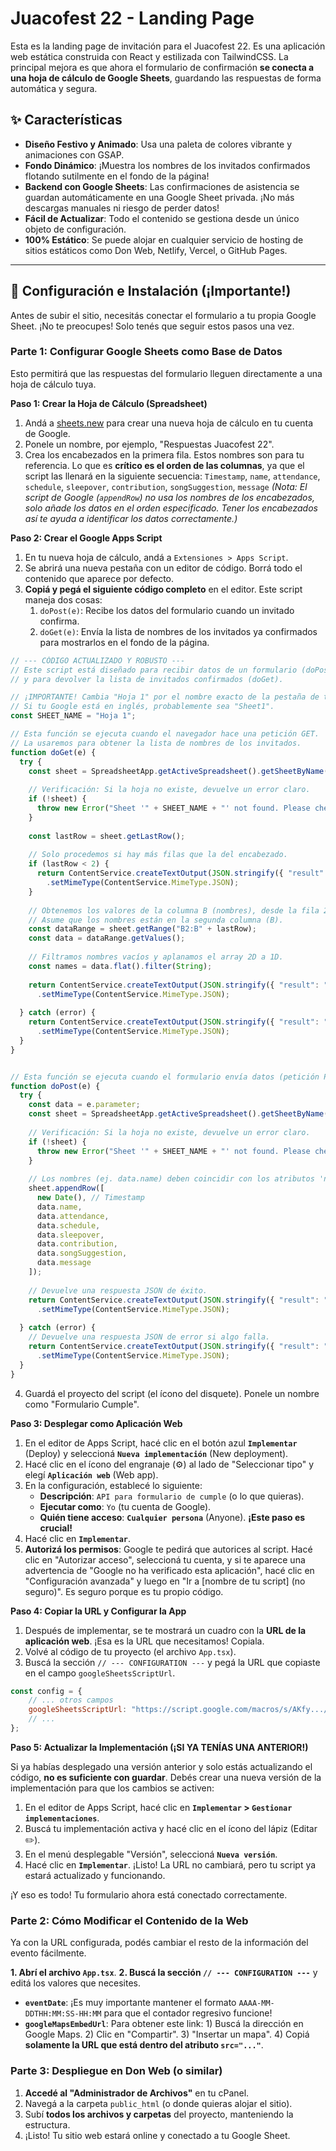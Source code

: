 # Juacofest 22 - Landing Page

Esta es la landing page de invitación para el Juacofest 22. Es una aplicación web estática construida con React y estilizada con TailwindCSS. La principal mejora es que ahora el formulario de confirmación **se conecta a una hoja de cálculo de Google Sheets**, guardando las respuestas de forma automática y segura.

## ✨ Características

- **Diseño Festivo y Animado**: Usa una paleta de colores vibrante y animaciones con GSAP.
- **Fondo Dinámico**: ¡Muestra los nombres de los invitados confirmados flotando sutilmente en el fondo de la página!
- **Backend con Google Sheets**: Las confirmaciones de asistencia se guardan automáticamente en una Google Sheet privada. ¡No más descargas manuales ni riesgo de perder datos!
- **Fácil de Actualizar**: Todo el contenido se gestiona desde un único objeto de configuración.
- **100% Estático**: Se puede alojar en cualquier servicio de hosting de sitios estáticos como Don Web, Netlify, Vercel, o GitHub Pages.

---

## 🔧 Configuración e Instalación (¡Importante!)

Antes de subir el sitio, necesitás conectar el formulario a tu propia Google Sheet. ¡No te preocupes! Solo tenés que seguir estos pasos una vez.

### Parte 1: Configurar Google Sheets como Base de Datos

Esto permitirá que las respuestas del formulario lleguen directamente a una hoja de cálculo tuya.

**Paso 1: Crear la Hoja de Cálculo (Spreadsheet)**
1.  Andá a [sheets.new](https://sheets.new) para crear una nueva hoja de cálculo en tu cuenta de Google.
2.  Ponele un nombre, por ejemplo, "Respuestas Juacofest 22".
3.  Crea los encabezados en la primera fila. Estos nombres son para tu referencia. Lo que es **crítico es el orden de las columnas**, ya que el script las llenará en la siguiente secuencia:
    `Timestamp`, `name`, `attendance`, `schedule`, `sleepover`, `contribution`, `songSuggestion`, `message`
    *(Nota: El script de Google (`appendRow`) no usa los nombres de los encabezados, solo añade los datos en el orden especificado. Tener los encabezados así te ayuda a identificar los datos correctamente.)*

**Paso 2: Crear el Google Apps Script**
1.  En tu nueva hoja de cálculo, andá a `Extensiones > Apps Script`.
2.  Se abrirá una nueva pestaña con un editor de código. Borrá todo el contenido que aparece por defecto.
3.  **Copiá y pegá el siguiente código completo** en el editor. Este script maneja dos cosas:
    1. `doPost(e)`: Recibe los datos del formulario cuando un invitado confirma.
    2. `doGet(e)`: Envía la lista de nombres de los invitados ya confirmados para mostrarlos en el fondo de la página.

```javascript
// --- CÓDIGO ACTUALIZADO Y ROBUSTO ---
// Este script está diseñado para recibir datos de un formulario (doPost)
// y para devolver la lista de invitados confirmados (doGet).

// ¡IMPORTANTE! Cambia "Hoja 1" por el nombre exacto de la pestaña de tu Google Sheet.
// Si tu Google está en inglés, probablemente sea "Sheet1".
const SHEET_NAME = "Hoja 1"; 

// Esta función se ejecuta cuando el navegador hace una petición GET.
// La usaremos para obtener la lista de nombres de los invitados.
function doGet(e) {
  try {
    const sheet = SpreadsheetApp.getActiveSpreadsheet().getSheetByName(SHEET_NAME);
    
    // Verificación: Si la hoja no existe, devuelve un error claro.
    if (!sheet) {
      throw new Error("Sheet '" + SHEET_NAME + "' not found. Please check the SHEET_NAME variable in the script.");
    }
    
    const lastRow = sheet.getLastRow();
    
    // Solo procedemos si hay más filas que la del encabezado.
    if (lastRow < 2) {
      return ContentService.createTextOutput(JSON.stringify({ "result": "success", "data": [] }))
        .setMimeType(ContentService.MimeType.JSON);
    }
    
    // Obtenemos los valores de la columna B (nombres), desde la fila 2 hasta el final.
    // Asume que los nombres están en la segunda columna (B).
    const dataRange = sheet.getRange("B2:B" + lastRow); 
    const data = dataRange.getValues();
    
    // Filtramos nombres vacíos y aplanamos el array 2D a 1D.
    const names = data.flat().filter(String);
    
    return ContentService.createTextOutput(JSON.stringify({ "result": "success", "data": names }))
      .setMimeType(ContentService.MimeType.JSON);
      
  } catch (error) {
    return ContentService.createTextOutput(JSON.stringify({ "result": "error", "error": error.toString() }))
      .setMimeType(ContentService.MimeType.JSON);
  }
}


// Esta función se ejecuta cuando el formulario envía datos (petición POST).
function doPost(e) {
  try {
    const data = e.parameter;
    const sheet = SpreadsheetApp.getActiveSpreadsheet().getSheetByName(SHEET_NAME);
    
    // Verificación: Si la hoja no existe, devuelve un error claro.
    if (!sheet) {
      throw new Error("Sheet '" + SHEET_NAME + "' not found. Please check the SHEET_NAME variable in the script.");
    }
    
    // Los nombres (ej. data.name) deben coincidir con los atributos 'name' de tus campos de formulario.
    sheet.appendRow([
      new Date(), // Timestamp
      data.name,
      data.attendance,
      data.schedule,
      data.sleepover,
      data.contribution,
      data.songSuggestion,
      data.message
    ]);
    
    // Devuelve una respuesta JSON de éxito.
    return ContentService.createTextOutput(JSON.stringify({ "result": "success" }))
      .setMimeType(ContentService.MimeType.JSON);
      
  } catch (error) {
    // Devuelve una respuesta JSON de error si algo falla.
    return ContentService.createTextOutput(JSON.stringify({ "result": "error", "error": error.toString() }))
      .setMimeType(ContentService.MimeType.JSON);
  }
}
```

4.  Guardá el proyecto del script (el ícono del disquete). Ponele un nombre como "Formulario Cumple".

**Paso 3: Desplegar como Aplicación Web**
1.  En el editor de Apps Script, hacé clic en el botón azul **`Implementar`** (Deploy) y seleccioná **`Nueva implementación`** (New deployment).
2.  Hacé clic en el ícono del engranaje (⚙️) al lado de "Seleccionar tipo" y elegí **`Aplicación web`** (Web app).
3.  En la configuración, establecé lo siguiente:
    *   **Descripción**: `API para formulario de cumple` (o lo que quieras).
    *   **Ejecutar como**: `Yo` (tu cuenta de Google).
    *   **Quién tiene acceso**: **`Cualquier persona`** (Anyone). **¡Este paso es crucial!**
4.  Hacé clic en **`Implementar`**.
5.  **Autorizá los permisos**: Google te pedirá que autorices al script. Hacé clic en "Autorizar acceso", seleccioná tu cuenta, y si te aparece una advertencia de "Google no ha verificado esta aplicación", hacé clic en "Configuración avanzada" y luego en "Ir a [nombre de tu script] (no seguro)". Es seguro porque es tu propio código.

**Paso 4: Copiar la URL y Configurar la App**
1.  Después de implementar, se te mostrará un cuadro con la **URL de la aplicación web**. ¡Esa es la URL que necesitamos! Copiala.
2.  Volvé al código de tu proyecto (el archivo `App.tsx`).
3.  Buscá la sección `// --- CONFIGURATION ---` y pegá la URL que copiaste en el campo `googleSheetsScriptUrl`.

```javascript
const config = {
    // ... otros campos
    googleSheetsScriptUrl: "https://script.google.com/macros/s/AKfy.../exec", // <-- ACÁ VA TU URL
    // ...
};
```
**Paso 5: Actualizar la Implementación (¡SI YA TENÍAS UNA ANTERIOR!)**

Si ya habías desplegado una versión anterior y solo estás actualizando el código, **no es suficiente con guardar**. Debés crear una nueva versión de la implementación para que los cambios se activen:

1.  En el editor de Apps Script, hacé clic en **`Implementar` > `Gestionar implementaciones`**.
2.  Buscá tu implementación activa y hacé clic en el ícono del lápiz (Editar ✏️).
3.  En el menú desplegable "Versión", seleccioná **`Nueva versión`**.
4.  Hacé clic en **`Implementar`**. ¡Listo! La URL no cambiará, pero tu script ya estará actualizado y funcionando.

¡Y eso es todo! Tu formulario ahora está conectado correctamente.

### Parte 2: Cómo Modificar el Contenido de la Web

Ya con la URL configurada, podés cambiar el resto de la información del evento fácilmente.

**1. Abrí el archivo `App.tsx`**.
**2. Buscá la sección `// --- CONFIGURATION ---`** y editá los valores que necesites.
- **`eventDate`**: ¡Es muy importante mantener el formato `AAAA-MM-DDTHH:MM:SS-HH:MM` para que el contador regresivo funcione!
- **`googleMapsEmbedUrl`**: Para obtener este link: 1) Buscá la dirección en Google Maps. 2) Clic en "Compartir". 3) "Insertar un mapa". 4) Copiá **solamente la URL que está dentro del atributo `src="..."`**.

### Parte 3: Despliegue en Don Web (o similar)

1.  **Accedé al "Administrador de Archivos"** en tu cPanel.
2.  Navegá a la carpeta `public_html` (o donde quieras alojar el sitio).
3.  Subí **todos los archivos y carpetas** del proyecto, manteniendo la estructura.
4.  ¡Listo! Tu sitio web estará online y conectado a tu Google Sheet.